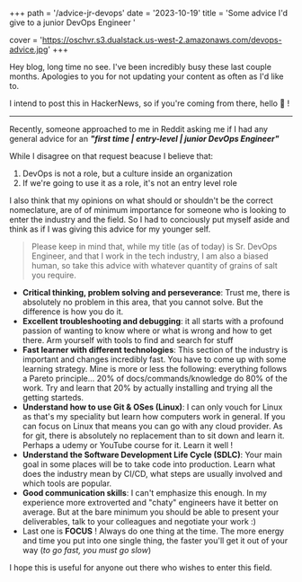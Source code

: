 +++
path =  '/advice-jr-devops'
date = '2023-10-19'
title =  'Some advice I'd give to a junior DevOps Engineer '

cover = 'https://oschvr.s3.dualstack.us-west-2.amazonaws.com/devops-advice.jpg'
+++

Hey blog, long time no see. I've been incredibly busy these last couple months. Apologies to you for not updating your content as often as I'd like to.

I intend to post this in HackerNews, so if you're coming from there, hello 👋 !

---

Recently, someone approached to me in Reddit asking me if I had any general advice for an **_"first time | entry-level | junior DevOps Engineer"_**

While I disagree on that request beacuse I believe that:

1. DevOps is not a role, but a culture inside an organization
2. If we're going to use it as a role, it's not an entry level role

I also think that my opinions on what should or shouldn't be the correct nomeclature, are of of minimum importance for someone who is looking to enter the industry and the field. So I had to conciously put myself aside and think as if I was giving this advice for my younger self. 

> Please keep in mind that, while my title (as of today) is Sr. DevOps Engineer, and that I work in the tech industry, I am also a biased human, so take this advice with whatever quantity of grains of salt you require.

- **Critical thinking, problem solving and perseverance**: Trust me, there is absolutely no problem in this area, that you cannot solve. But the difference is how you do it.
- **Excellent troubleshooting and debugging**: it all starts with a profound passion of wanting to know where or what is wrong and how to get there. Arm yourself with tools to find and search for stuff
- **Fast learner with different technologies**: This section of the industry is important and changes incredibly fast. You have to come up with some learning strategy. Mine is more or less the following: everything follows a Pareto principle... 20% of docs/commands/knowledge do 80% of the work. Try and learn that 20% by actually installing and trying all the getting starteds.
- **Understand how to use Git & OSes (Linux)**: I can only vouch for Linux as that's my speciality but learn how computers work in general. If you can focus on Linux that means you can go with any cloud provider. As for git, there is absolutely no replacement than to sit down and learn it. Perhaps a udemy or YouTube course for it. Learn it well ! 
- **Understand the Software Development Life Cycle (SDLC)**: Your main goal in some places will be to take code into production. Learn what does the industry mean by CI/CD, what steps are usually involved and which tools are popular.
- **Good communication skills**: I can't emphasize this enough. In my experience more extroverted and "chaty" engineers have it better on average. But at the bare minimum you should be able to present your deliverables, talk to your colleagues and negotiate your work :)
- Last one is **FOCUS** ! Always do one thing at the time. The more energy and time you put into one single thing, the faster you'll get it out of your way (_to go fast, you must go slow_)

I hope this is useful for anyone out there who wishes to enter this field. 